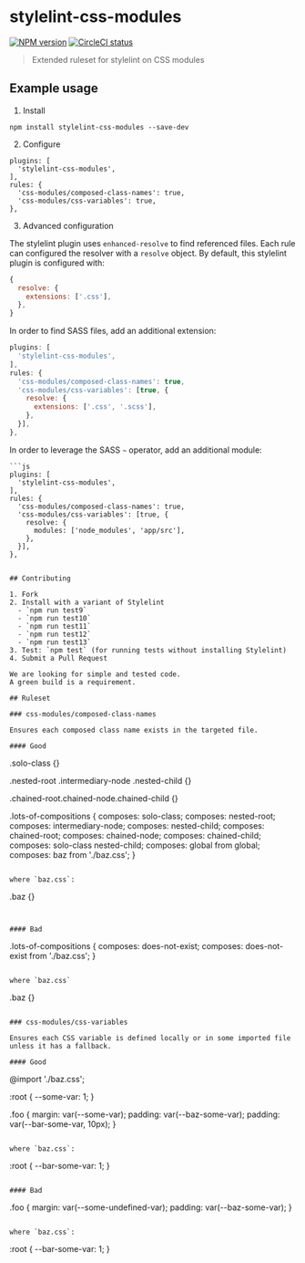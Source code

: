 # stylelint-css-modules

[![NPM version](http://img.shields.io/npm/v/stylelint-css-modules.svg)](https://www.npmjs.org/package/stylelint-css-modules)
[![CircleCI status](https://circleci.com/gh/juanca/stylelint-css-modules.svg?style=shield)](https://circleci.com/gh/juanca/stylelint-css-modules)

> Extended ruleset for stylelint on CSS modules

## Example usage

1. Install

```
npm install stylelint-css-modules --save-dev
```

2. Configure

```
plugins: [
  'stylelint-css-modules',
],
rules: {
  'css-modules/composed-class-names': true,
  'css-modules/css-variables': true,
},
```

3. Advanced configuration

The stylelint plugin uses `enhanced-resolve` to find referenced files.
Each rule can configured the resolver with a `resolve` object.
By default, this stylelint plugin is configured with:

```js
{
  resolve: {
    extensions: ['.css'],
  },
}
```

In order to find SASS files, add an additional extension:

```js
plugins: [
  'stylelint-css-modules',
],
rules: {
  'css-modules/composed-class-names': true,
  'css-modules/css-variables': [true, {
    resolve: {
      extensions: ['.css', '.scss'],
    },
  }],
},
```

In order to leverage the SASS `~` operator, add an additional module:

```
```js
plugins: [
  'stylelint-css-modules',
],
rules: {
  'css-modules/composed-class-names': true,
  'css-modules/css-variables': [true, {
    resolve: {
      modules: ['node_modules', 'app/src'],
    },
  }],
},
```
```

## Contributing

1. Fork
2. Install with a variant of Stylelint
  - `npm run test9`
  - `npm run test10`
  - `npm run test11`
  - `npm run test12`
  - `npm run test13`
3. Test: `npm test` (for running tests without installing Stylelint)
4. Submit a Pull Request

We are looking for simple and tested code.
A green build is a requirement.

## Ruleset

### css-modules/composed-class-names

Ensures each composed class name exists in the targeted file.

#### Good

```
.solo-class {}

.nested-root .intermediary-node .nested-child {}

.chained-root.chained-node.chained-child {}

.lots-of-compositions {
  composes: solo-class;
  composes: nested-root;
  composes: intermediary-node;
  composes: nested-child;
  composes: chained-root;
  composes: chained-node;
  composes: chained-child;
  composes: solo-class nested-child;
  composes: global from global;
  composes: baz from './baz.css';
}
```

where `baz.css`:

```
.baz {}
```


#### Bad

```
.lots-of-compositions {
  composes: does-not-exist;
  composes: does-not-exist from './baz.css';
}
```

where `baz.css`

```
.baz {}
```

### css-modules/css-variables

Ensures each CSS variable is defined locally or in some imported file unless it has a fallback.

#### Good

```
@import './baz.css';

:root {
  --some-var: 1;
}

.foo {
  margin: var(--some-var);
  padding: var(--baz-some-var);
  padding: var(--bar-some-var, 10px);
}
```

where `baz.css`:

```
:root {
  --bar-some-var: 1;
}
```

#### Bad

```
.foo {
  margin: var(--some-undefined-var);
  padding: var(--baz-some-var);
}
```

where `baz.css`:

```
:root {
  --bar-some-var: 1;
}
```
